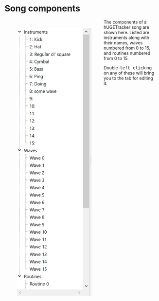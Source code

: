 # Song components

<figure style="float: left;">

![Screenshot of the song components](../img/song_components.png)

</figure>

The components of a hUGETracker song are shown here.
Listed are instruments along with their names, waves numbered from 0 to 15, and routines numbered from 0 to 15.

Double-<kbd>left click</kbd>ing on any of these will bring you to the tab for editing it.
